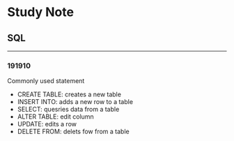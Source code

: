 # Study Note 

## SQL
***
### 191910

Commonly used statement
- CREATE TABLE: creates a new table
- INSERT INTO: adds a new row to a table
- SELECT: quesries data from a table
- ALTER TABLE: edit column
- UPDATE: edits a row
- DELETE FROM: delets fow from a table 